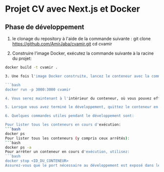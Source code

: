 # Projet CV avec Next.js et Docker
## Phase de développement
1.  le clonage du repository à l'aide de la commande suivante :
   git clone https://github.com/AmirJaba/cvamir.git
   cd cvamir

2. Construire l'image Docker, exécutez la commande suivante à la racine du projet:

 ```bash
docker build -t cvamir .

3. Une fois l'image Docker construite, lancez le conteneur avec la commande:

```bash
docker run -p 3000:3000 cvamir

4. Vous serez maintenant à l'intérieur du conteneur, où vous pouvez effectuer vos tâches de développement. Accédez à http://localhost:3000 dans votre navigateur pour visualiser les résultats. Pour débuter l'édition, modifiez le fichier pages/index.js. La page se mettra à jour automatiquement à mesure que vous apportez des modifications au fichier.

5. Lorsque vous avez terminé le développement, quittez le conteneur en tapant "exit". Le conteneur sera automatiquement supprimé.

6. Quelques commandes utiles pendant le développement sont:

Pour lister tous les conteneurs en cours d'exécution:
```bash
docker ps
Pour lister tous les conteneurs (y compris ceux arrêtés):
```bash
docker ps -a
Pour arrêter un conteneur en cours d'exécution, utilisez:
```bash
docker stop <ID_DU_CONTENEUR>
Assurez-vous que le port nécessaire au développement est exposé dans le Dockerfile. Vous pouvez ajuster les configurations spécifiques au développement dans le Dockerfile selon vos besoins.
